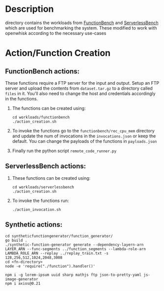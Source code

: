 # Description
directory contains the workloads from [FunctionBench](https://github.com/ddps-lab/serverless-faas-workbench) and [ServerlessBench](https://github.com/SJTU-IPADS/ServerlessBench) which are used for benchmarking the system. These modified to work with openwhisk according to the necessary use-cases

# Action/Function Creation
## FunctionBench actions:
These functions require a FTP server for the input and output. Setup an FTP server and upload the contents from `dataset.tar.gz` to a directory called `files` in it. You'll also need to change the host and credentials accordingly in the functions.

1. The functions can be created using:
    ```shell
    cd workloads/functionbench
    ./action_creation.sh
    ```

2. To invoke the functions go to the `functionbench/rec_cpu_mem` directory and update the num of invocations in the `invocations.json` or keep the default. You can change the payloads of the functions in `payloads.json`

3. Finally run the python script `remote_code_runner.py`

## ServerlessBench actions:
1. These functions can be created using:
    ```shell
    cd workloads/serverlessbench
    ./action_creation.sh
    ```
2. To invoke the functions run:
    ```shell
    ./action_invocation.sh
    ```
## Synthetic actions:

```shell
cd syntheticfunctiongenerator/function_generator/
go build .
./synthetic-function-generator generate --dependency-layern-arn LAYER_ARN --func-segments ../function_segments --lambda-role-arn LAMBDA_ROLE_ARN --replay ../replay_train.txt -s 128,256,512,1024,2048,3008
cd <fn-directory>
node -e 'require("./function").handler()'

npm i -g lorem-ipsum uuid sharp mathjs ftp json-to-pretty-yaml js-image-generator
npm i axios@0.21
```
